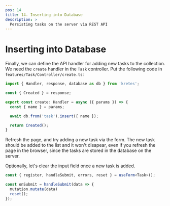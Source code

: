 ```yaml
---
pos: 14
title: 14. Inserting into Database
description: >
  Persisting tasks on the server via REST API
---
```


# Inserting into Database

Finally, we can define the API handler for adding new tasks to the collection. We need the `create` handler in the `Task` controller. Put the following code in `features/Task/Controller/create.ts`:

```ts
import { Handler, response, database as db } from 'kretes';

const { Created } = response;

export const create: Handler = async ({ params }) => {
  const { name } = params;

  await db.from('task').insert({ name });

  return Created();
}
```

Refresh the page, and try adding a new task via the form. The new task should be added to the list and it won't disapear, even if you refresh the page in the browser, since the tasks are stored in the database on the server.

Optionally, let's clear the input field once a new task is added.

```ts
const { register, handleSubmit, errors, reset } = useForm<Task>();

const onSubmit = handleSubmit(data => {
  mutation.mutate(data)
  reset();
});
```
